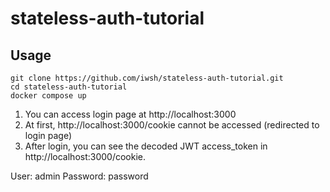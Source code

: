 # stateless-auth-tutorial

## Usage
```
git clone https://github.com/iwsh/stateless-auth-tutorial.git
cd stateless-auth-tutorial
docker compose up
```

1. You can access login page at http://localhost:3000
2. At first, http://localhost:3000/cookie cannot be accessed (redirected to login page)
3. After login, you can see the decoded JWT access_token in http://localhost:3000/cookie.

User: admin
Password: password
